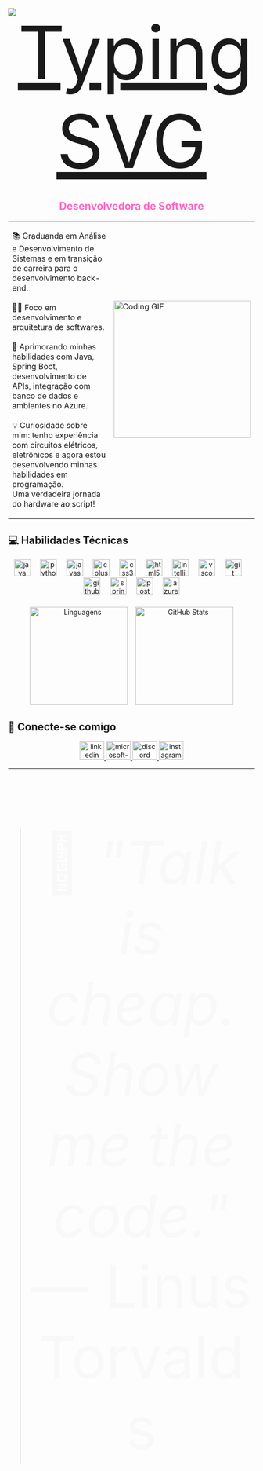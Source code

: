 <div style="text-align: center;">
  <a href="https://git.io/typing-svg">
    <img src="https://readme-typing-svg.herokuapp.com/?center=true&vCenter=true&color=ffffff&lines=Olá,%20me+chamo+Paola+Moura;Seja+bem+vindo(a)!+😊" alt="Typing SVG" style="font-size: 150px">
  </a>
</div>

<div align="center">

## <span style="color:#FF66C4;">Desenvolvedora de Software</span>

<table>
  <tr>
    <td>
      <p align="left">
        📚 Graduanda em Análise e Desenvolvimento de Sistemas e em transição de carreira para o desenvolvimento back-end.<br><br>
        👩‍💻 Foco em desenvolvimento e arquitetura de softwares.<br><br>
        🌱 Aprimorando minhas habilidades com Java, Spring Boot, desenvolvimento de APIs, integração com banco de dados e ambientes no Azure.<br><br>
        💡 Curiosidade sobre mim: tenho experiência com circuitos elétricos, eletrônicos e agora estou desenvolvendo minhas habilidades em programação.<br>
        Uma verdadeira jornada do hardware ao script!
      </p>
    </td>
    <td>
      <img src="https://user-images.githubusercontent.com/74038190/236544207-c4f427b3-be04-4cfe-a3d2-2eabb0d2de73.gif" width="280" alt="Coding GIF">
    </td>
  </tr>
</table>

</div>

###

## 💻 Habilidades Técnicas
<div align="center">
  <img src="https://cdn.jsdelivr.net/gh/devicons/devicon/icons/java/java-original.svg" height="34" alt="java logo"  />
  <img width="12" />
  <img src="https://cdn.jsdelivr.net/gh/devicons/devicon/icons/python/python-original.svg" height="34" alt="python logo"  />
  <img width="12" />
  <img src="https://cdn.jsdelivr.net/gh/devicons/devicon/icons/javascript/javascript-original.svg" height="34" alt="javascript logo"  />
  <img width="12" />
  <img src="https://cdn.jsdelivr.net/gh/devicons/devicon/icons/cplusplus/cplusplus-original.svg" height="34" alt="cplusplus logo"  />
  <img width="12" />
  <img src="https://cdn.jsdelivr.net/gh/devicons/devicon/icons/css3/css3-original.svg" height="34" alt="css3 logo"  />
  <img width="12" />
  <img src="https://cdn.jsdelivr.net/gh/devicons/devicon/icons/html5/html5-original.svg" height="34" alt="html5 logo"  />
  <img width="12" />
  <img src="https://cdn.jsdelivr.net/gh/devicons/devicon/icons/intellij/intellij-original.svg" height="34" alt="intellij logo"  />
  <img width="12" />
  <img src="https://cdn.jsdelivr.net/gh/devicons/devicon/icons/vscode/vscode-original.svg" height="34" alt="vscode logo"  />
  <img width="12" />
  <img src="https://cdn.jsdelivr.net/gh/devicons/devicon/icons/git/git-original.svg" height="34" alt="git logo"  />
  <img width="12" />
  <img src="https://skillicons.dev/icons?i=github" height="34" alt="github logo"  />
  <img width="12" />
  <img src="https://cdn.jsdelivr.net/gh/devicons/devicon/icons/spring/spring-original.svg" height="34" alt="spring logo"  />
  <img width="12" />
  <img src="https://skillicons.dev/icons?i=postman" height="34" alt="postman logo"  />
  <img width="12" />
  <img src="https://cdn.jsdelivr.net/gh/devicons/devicon/icons/azure/azure-original.svg" height="34" alt="azure logo"  />
</div>

###
  
<p align="center">
  <img height="200" src="https://github-readme-stats.vercel.app/api/top-langs/?username=paolahegel&layout=donut&theme=rose_pine&hide_border=false" alt="Linguagens"/>
  &nbsp;&nbsp;
  <img height="200" src="https://github-readme-stats.vercel.app/api?username=paolahegel&show_icons=true&theme=rose_pine&hide_border=false" alt="GitHub Stats"/>
</p>

###

## 🌟 Conecte-se comigo
<div align="center">
  <a href="https://www.linkedin.com/in/paolamouranascimento/" target="_blank">
    <img src="https://raw.githubusercontent.com/maurodesouza/profile-readme-generator/master/src/assets/icons/social/linkedin/default.svg" width="50" height="38" alt="linkedin logo"  />
  </a>
  <a href="paolamoura.kj@hotmail.com" target="_blank">
    <img src="https://raw.githubusercontent.com/maurodesouza/profile-readme-generator/master/src/assets/icons/social/microsoft-outlook/default.svg" width="50" height="38" alt="microsoft-outlook logo"  />
  </a>
  <a href="https://discord.com/users/paolina4333" target="_blank">
    <img src="https://raw.githubusercontent.com/maurodesouza/profile-readme-generator/master/src/assets/icons/social/discord/default.svg" width="50" height="38" alt="discord logo"  />
  </a>
  <a href="https://www.instagram.com/paolahegel" target="_blank">
    <img src="https://raw.githubusercontent.com/maurodesouza/profile-readme-generator/master/src/assets/icons/social/instagram/default.svg" width="50" height="38" alt="instagram logo"  />
  </a>
</div>

---

<!-- Citação Centralizada -->
<blockquote align="center">
  <p style="font-size:8.5em; color:#f8f8f8;">
    📜 <i>"Talk is cheap. Show me the code."</i><br>
    — Linus Torvalds
  </p>
</blockquote>


















